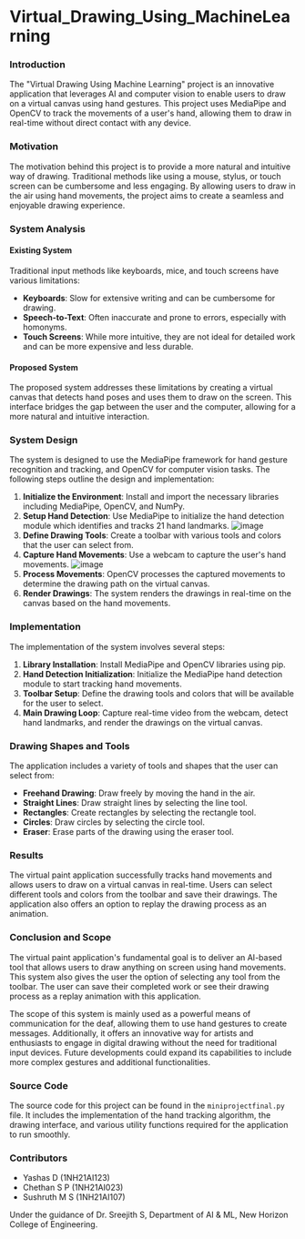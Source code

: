 # Virtual_Drawing_Using_MachineLearning

### Introduction
The "Virtual Drawing Using Machine Learning" project is an innovative application that leverages AI and computer vision to enable users to draw on a virtual canvas using hand gestures. This project uses MediaPipe and OpenCV to track the movements of a user's hand, allowing them to draw in real-time without direct contact with any device.

### Motivation
The motivation behind this project is to provide a more natural and intuitive way of drawing. Traditional methods like using a mouse, stylus, or touch screen can be cumbersome and less engaging. By allowing users to draw in the air using hand movements, the project aims to create a seamless and enjoyable drawing experience.

### System Analysis
#### Existing System
Traditional input methods like keyboards, mice, and touch screens have various limitations:
- **Keyboards**: Slow for extensive writing and can be cumbersome for drawing.
- **Speech-to-Text**: Often inaccurate and prone to errors, especially with homonyms.
- **Touch Screens**: While more intuitive, they are not ideal for detailed work and can be more expensive and less durable.

#### Proposed System
The proposed system addresses these limitations by creating a virtual canvas that detects hand poses and uses them to draw on the screen. This interface bridges the gap between the user and the computer, allowing for a more natural and intuitive interaction.

### System Design
The system is designed to use the MediaPipe framework for hand gesture recognition and tracking, and OpenCV for computer vision tasks. The following steps outline the design and implementation:

1. **Initialize the Environment**: Install and import the necessary libraries including MediaPipe, OpenCV, and NumPy.
2. **Setup Hand Detection**: Use MediaPipe to initialize the hand detection module which identifies and tracks 21 hand landmarks.
   ![image](https://github.com/user-attachments/assets/37974589-db5a-468e-948c-fcfa355046d5)
4. **Define Drawing Tools**: Create a toolbar with various tools and colors that the user can select from.
5. **Capture Hand Movements**: Use a webcam to capture the user's hand movements.
   ![image](https://github.com/user-attachments/assets/02a742ba-761e-4e27-a1a0-8ec7a47af004)
7. **Process Movements**: OpenCV processes the captured movements to determine the drawing path on the virtual canvas.
8. **Render Drawings**: The system renders the drawings in real-time on the canvas based on the hand movements.

### Implementation
The implementation of the system involves several steps:
1. **Library Installation**: Install MediaPipe and OpenCV libraries using pip.
2. **Hand Detection Initialization**: Initialize the MediaPipe hand detection module to start tracking hand movements.
3. **Toolbar Setup**: Define the drawing tools and colors that will be available for the user to select.
4. **Main Drawing Loop**: Capture real-time video from the webcam, detect hand landmarks, and render the drawings on the virtual canvas.

### Drawing Shapes and Tools
The application includes a variety of tools and shapes that the user can select from:
- **Freehand Drawing**: Draw freely by moving the hand in the air.
- **Straight Lines**: Draw straight lines by selecting the line tool.
- **Rectangles**: Create rectangles by selecting the rectangle tool.
- **Circles**: Draw circles by selecting the circle tool.
- **Eraser**: Erase parts of the drawing using the eraser tool.

### Results
The virtual paint application successfully tracks hand movements and allows users to draw on a virtual canvas in real-time. Users can select different tools and colors from the toolbar and save their drawings. The application also offers an option to replay the drawing process as an animation.

### Conclusion and Scope
The virtual paint application's fundamental goal is to deliver an AI-based tool that allows users to draw anything on screen using hand movements. This system also gives the user the option of selecting any tool from the toolbar. The user can save their completed work or see their drawing process as a replay animation with this application.

The scope of this system is mainly used as a powerful means of communication for the deaf, allowing them to use hand gestures to create messages. Additionally, it offers an innovative way for artists and enthusiasts to engage in digital drawing without the need for traditional input devices. Future developments could expand its capabilities to include more complex gestures and additional functionalities.

### Source Code
The source code for this project can be found in the `miniprojectfinal.py` file. It includes the implementation of the hand tracking algorithm, the drawing interface, and various utility functions required for the application to run smoothly.

### Contributors
- Yashas D (1NH21AI123)
- Chethan S P (1NH21AI023)
- Sushruth M S (1NH21AI107)

Under the guidance of Dr. Sreejith S, Department of AI & ML, New Horizon College of Engineering.
